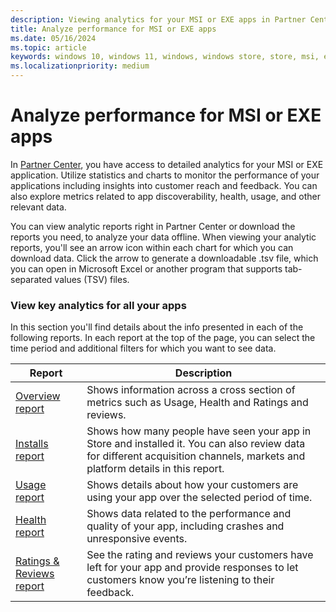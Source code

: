 ```yaml
---
description: Viewing analytics for your MSI or EXE apps in Partner Center.
title: Analyze performance for MSI or EXE apps
ms.date: 05/16/2024
ms.topic: article
keywords: windows 10, windows 11, windows, windows store, store, msi, exe, unpackaged, unpackaged app, desktop app, traditional desktop app, win32
ms.localizationpriority: medium
---
```


# Analyze performance for MSI or EXE apps

In [Partner Center](https://partner.microsoft.com/dashboard/apps-and-games/overview), you have access to detailed analytics for your MSI or EXE application. Utilize statistics and charts to monitor the performance of your applications including insights into customer reach and feedback. You can also explore metrics related to app discoverability, health, usage, and other relevant data. 

You can view analytic reports right in Partner Center or download the reports you need, to analyze your data offline. When viewing your analytic reports, you'll see an arrow icon within each chart for which you can download data. Click the arrow to generate a downloadable .tsv file, which you can open in Microsoft Excel or another program that supports tab-separated values (TSV) files.

### View key analytics for all your apps 

In this section you'll find details about the info presented in each of the following reports. In each report at the top of the page, you can select the time period and additional filters for which you want to see data.

| Report                                                                                                 | Description          |
|--------------------------------------------------------------------------------------------------------|----------------------|
| [Overview report](../../../apps/publish/analyze-msi-exe/analyze-app-performance.md#overview-report)    | Shows information across a cross section of metrics such as Usage, Health and Ratings and reviews. |
| [Installs report](../../../apps/publish/analyze-msi-exe/analyze-app-performance.md#installs-report)    | Shows how many people have seen your app in Store and installed it. You can also review data for different acquisition channels, markets and platform details in this report. |
| [Usage report](../../../apps/publish/analyze-msi-exe/analyze-app-performance.md#usage-report)          | Shows details about how your customers are using your app over the selected period of time. |
| [Health report](../../../apps/publish/analyze-msi-exe/analyze-app-performance.md#health-report)        | Shows data related to the performance and quality of your app, including crashes and unresponsive events. |
| [Ratings & Reviews report](../../../apps/publish/analyze-msi-exe/ratings-reviews-performance.md)       | See the rating and reviews your customers have left for your app and provide responses to let customers know you’re listening to their feedback. |
